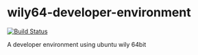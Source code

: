# wily64-developer-environment
[![Build Status](https://travis-ci.org/cagiti/wily64-developer-environment.svg)](https://travis-ci.org/cagiti/wily64-developer-environment)

A developer environment using ubuntu wily 64bit
